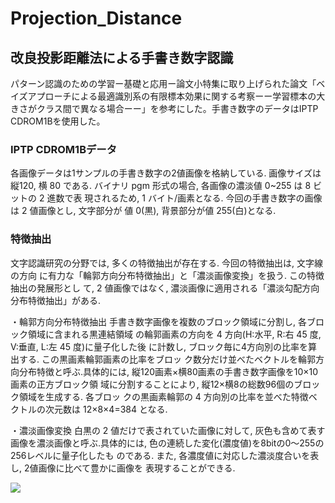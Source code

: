# Projection_Distance
## 改良投影距離法による手書き数字認識

パターン認識のための学習ー基礎と応用ー論文小特集に取り上げられた論文「ベイズアプローチによる最適識別系の有限標本効果に関する考察ーー学習標本の大きさがクラス間で異なる場合ーー」を参考にした。手書き数字のデータはIPTP CDROM1Bを使用した。

### IPTP CDROM1Bデータ
各画像データは1サンプルの手書き数字の2値画像を格納している. 画像サイズは縦120,
横 80 である. バイナリ pgm 形式の場合, 各画像の濃淡値 0~255 は 8 ビットの 2 進数で表 現されるため, 1 バイト/画素となる. 今回の手書き数字の画像は 2 値画像とし, 文字部分が 値 0(黒), 背景部分が値 255(白)となる.

### 特徴抽出
文字認識研究の分野では, 多くの特徴抽出が存在する. 今回の特徴抽出は, 文字線の方向
に有力な「輪郭方向分布特徴抽出」と「濃淡画像変換」を扱う. この特徴抽出の発展形とし て, 2 値画像ではなく, 濃淡画像に適用される「濃淡勾配方向分布特徴抽出」がある.
  
・輪郭方向分布特徴抽出
手書き数字画像を複数のブロック領域に分割し, 各ブロック領域に含まれる黒連結領域
の輪郭画素の方向を 4 方向(H:水平, R:右 45 度, V:垂直, L:左 45 度)に量子化した後 に計数し, ブロック毎に4方向別の比率を算出する. この黒画素輪郭画素の比率をブロッ ク数分だけ並べたベクトルを輪郭方向分布特徴と呼ぶ.具体的には, 縦120画素×横80画素の手書き数字画像を10×10画素の正方ブロック領 域に分割することにより, 縦12×横8の総数96個のブロック領域を生成する. 各ブロッ クの黒画素輪郭の 4 方向別の比率を並べた特徴ベクトルの次元数は 12×8×4=384 となる.
  
・濃淡画像変換
白黒の 2 値だけで表されていた画像に対して, 灰色も含めて表す画像を濃淡画像と呼ぶ.具体的には, 色の連続した変化(濃度値)を8bitの0〜255の256レベルに量子化したも のである. また, 各濃度値に対応した濃淡度合いを表し, 2値画像に比べて豊かに画像を 表現することができる.
  
<img src="https://latex.codecogs.com/gif.latex?;g ( x ) = \| X - M \| ^ { 2 } - \sum _ { i = 1 } ^ { k } \frac { ( 1 - \alpha ) \lambda _ { i } } { ( 1 - \alpha ) \lambda _ { i } + \alpha \sigma ^ { 2 } } \left\{ \Phi _ { i } ^ { T } ( X - M ) \right\} ^ { 2 }"/>
